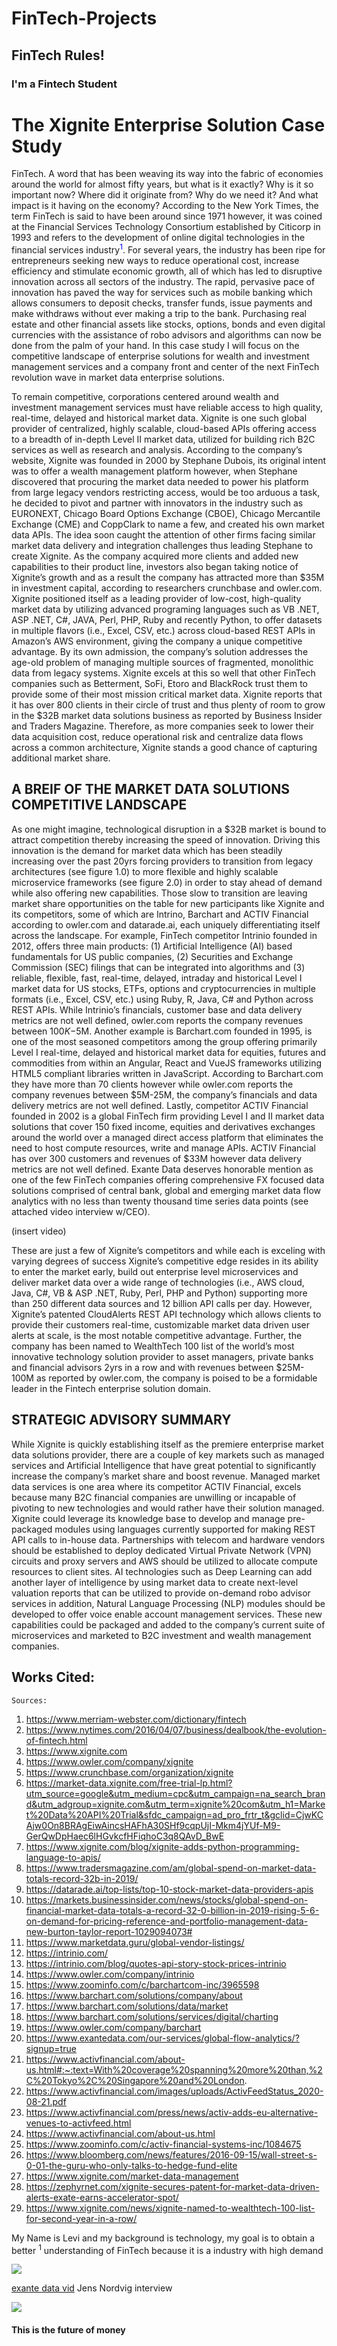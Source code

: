 # FinTech-Projects
## FinTech Rules!
### I'm a Fintech Student

# The Xignite Enterprise Solution Case Study
FinTech. A word that has been weaving its way into the fabric of economies around the world for almost fifty years, but what is it exactly? Why is it so important now? Where did it originate from? Why do we need it? And what impact is it having on the economy? According to the New York Times, the term FinTech is said to have been around since 1971 however, it was coined at the Financial Services Technology Consortium established by Citicorp in 1993 and refers to the development of online digital technologies in the financial services industry<span style="color:blue"><sup>1</sup></span>.  For several years, the industry has been ripe for entrepreneurs seeking new ways to reduce operational cost, increase efficiency and stimulate economic growth, all of which has led to disruptive innovation across all sectors of the industry. The rapid, pervasive pace of innovation has paved the way for services such as mobile banking which allows consumers to deposit checks, transfer funds, issue payments and make withdraws without ever making a trip to the bank. Purchasing real estate and other financial assets like stocks, options, bonds and even digital currencies with the assistance of robo advisors and algorithms can now be done from the palm of your hand.  In this case study I will focus on the competitive landscape of enterprise solutions for wealth and investment management services and a company front and center of the next FinTech revolution wave in market data enterprise solutions.

To remain competitive, corporations centered around wealth and investment management services must have reliable access to high quality, real-time, delayed and historical market data.  Xignite is one such global provider of centralized, highly scalable, cloud-based APIs offering access to a breadth of in-depth Level II market data, utilized for building rich B2C services as well as research and analysis. According to the company’s website, Xignite was founded in 2000 by  Stephane Dubois, its original intent was to offer a wealth management platform however, when Stephane discovered that procuring the market data needed to power his platform from large legacy vendors restricting access, would be too arduous a task, he decided to pivot and partner with innovators in the industry such as EURONEXT, Chicago Board Options Exchange (CBOE), Chicago Mercantile Exchange (CME) and CoppClark to name a few, and created his own market data APIs.  The idea soon caught the attention of other firms facing similar market data delivery and integration challenges thus leading Stephane to create Xignite. As the company acquired more clients and added new capabilities to their product line, investors also began taking notice of Xignite’s growth and as a result the company has attracted more than $35M in investment capital, according to researchers crunchbase and owler.com. Xignite positioned itself as a leading provider of low-cost, high-quality market data by utilizing advanced programing languages such as VB .NET, ASP .NET, C#, JAVA, Perl, PHP, Ruby and recently Python, to offer datasets in multiple flavors (i.e., Excel, CSV, etc.) across cloud-based REST APIs in Amazon’s AWS environment, giving the company a unique competitive advantage.  By its own admission, the company’s solution addresses the age-old problem of managing multiple sources of fragmented, monolithic data from legacy systems. Xignite excels at this so well that other FinTech companies such as Betterment, SoFi, Etoro and BlackRock trust them to provide some of their most mission critical market data. Xignite reports that it has over 800 clients in their circle of trust and thus plenty of room to grow in the $32B market data solutions business as reported by Business Insider and Traders Magazine. Therefore, as more companies seek to lower their data acquisition cost, reduce operational risk and centralize data flows across a common architecture, Xignite stands a good chance of capturing additional market share.

## A BREIF OF THE MARKET DATA SOLUTIONS COMPETITIVE LANDSCAPE
As one might imagine, technological disruption in a $32B market is bound to attract competition thereby increasing the speed of innovation.  Driving this innovation is the demand for market data which has been steadily increasing over the past 20yrs forcing providers to transition from legacy architectures (see figure 1.0) to more flexible and highly scalable microservice frameworks (see figure 2.0) in order to stay ahead of demand while also offering new capabilities. Those slow to transition are leaving market share opportunities on the table for new participants like Xignite and its competitors, some of which are Intrino, Barchart and ACTIV Financial according to owler.com and datarade.ai, each uniquely differentiating itself across the landscape.  For example, FinTech competitor Intrinio founded in 2012, offers three main products: (1) Artificial Intelligence (AI) based fundamentals for US public companies, (2) Securities and Exchange Commission (SEC) filings that can be integrated into algorithms and (3) reliable, flexible, fast, real-time, delayed, intraday and historical Level I market data for US stocks, ETFs, options and cryptocurrencies in multiple formats (i.e., Excel, CSV, etc.) using Ruby, R, Java, C# and Python across REST APIs. While Intrinio’s financials, customer base and data delivery metrics are not well defined, owler.com reports the company revenues between $100K-$5M. Another example is Barchart.com founded in 1995, is one of the most seasoned competitors among the group offering primarily Level I real-time, delayed and historical market data for equities, futures and commodities from within an Angular, React and VueJS frameworks utilizing HTML5 compliant libraries written in JavaScript. According to Barchart.com they have more than 70 clients however while owler.com reports the company revenues between $5M-25M, the company’s financials and data delivery metrics are not well defined. Lastly, competitor ACTIV Financial founded in 2002 is a global FinTech firm providing Level I and II market data solutions that cover 150 fixed income, equities and derivatives exchanges around the world over a managed direct access platform that eliminates the need to host compute resources, write and manage APIs. ACTIV Financial has over 300 customers and revenues of $33M however data delivery metrics are not well defined. Exante Data deserves honorable mention as one of the few FinTech companies offering comprehensive FX focused data solutions comprised of central bank, global and emerging market data flow analytics with no less than twenty thousand time series data points (see attached video interview w/CEO).

(insert video)

These are just a few of Xignite’s competitors and while each is exceling with varying degrees of success Xignite’s competitive edge resides in its ability to enter the market early, build out enterprise level microservices and deliver market data over a wide range of technologies (i.e., AWS cloud, Java, C#, VB & ASP .NET, Ruby, Perl, PHP and Python) supporting more than 250 different data sources and 12 billion API calls per day. However, Xignite’s patented CloudAlerts REST API technology which allows clients to provide their customers real-time, customizable market data driven user alerts at scale, is the most notable competitive advantage. Further, the company has been named to WealthTech 100 list of the world’s most innovative technology solution provider to asset managers, private banks and financial advisors 2yrs in a row and with revenues between $25M-100M as reported by owler.com, the company is poised to be a formidable leader in the Fintech enterprise solution domain. 


## STRATEGIC ADVISORY SUMMARY
While Xignite is quickly establishing itself as the premiere enterprise market data solutions provider, there are a couple of key markets such as managed services and Artificial Intelligence that have great potential to significantly increase the company’s market share and boost revenue. Managed market data services is one area where its competitor ACTIV Financial, excels because many B2C financial companies are unwilling or incapable of pivoting to new technologies and would rather have their solution managed. Xignite could leverage its knowledge base to develop and manage pre-packaged modules using languages currently supported for making REST API calls to in-house data. Partnerships with telecom and hardware vendors should be established to deploy dedicated Virtual Private Network (VPN) circuits and proxy servers and AWS should be utilized to allocate compute resources to client sites.  AI technologies such as Deep Learning can add another layer of intelligence by using market data to create next-level valuation reports that can be utilized to provide on-demand robo advisor services in addition, Natural Language Processing (NLP) modules should be developed to offer voice enable account management services.  These new capabilities could be packaged and added to the company’s current suite of microservices and marketed to B2C investment and wealth management companies.
 
## Works Cited:
	Sources:
1.	https://www.merriam-webster.com/dictionary/fintech 
2.	https://www.nytimes.com/2016/04/07/business/dealbook/the-evolution-of-fintech.html 
3.	https://www.xignite.com  
4.	https://www.owler.com/company/xignite  
5.	https://www.crunchbase.com/organization/xignite 
6.	https://market-data.xignite.com/free-trial-lp.html?utm_source=google&utm_medium=cpc&utm_campaign=na_search_brand&utm_adgroup=xignite.com&utm_term=xignite%20com&utm_h1=Market%20Data%20API%20Trial&sfdc_campaign=ad_pro_frtr_t&gclid=CjwKCAjw0On8BRAgEiwAincsHAFhA30SHf9cqpUjI-Mkm4jYUf-M9-GerQwDpHaec6lHGvkcfHFiqhoC3q8QAvD_BwE 
7.	https://www.xignite.com/blog/xignite-adds-python-programming-language-to-apis/ 
8.	https://www.tradersmagazine.com/am/global-spend-on-market-data-totals-record-32b-in-2019/ 
9.	https://datarade.ai/top-lists/top-10-stock-market-data-providers-apis 
10.	https://markets.businessinsider.com/news/stocks/global-spend-on-financial-market-data-totals-a-record-32-0-billion-in-2019-rising-5-6-on-demand-for-pricing-reference-and-portfolio-management-data-new-burton-taylor-report-1029094073# 
11.	https://www.marketdata.guru/global-vendor-listings/ 
12.	https://intrinio.com/ 
13.	https://intrinio.com/blog/quotes-api-story-stock-prices-intrinio 
14.	https://www.owler.com/company/intrinio 
15.	https://www.zoominfo.com/c/barchartcom-inc/3965598 
16.	https://www.barchart.com/solutions/company/about 
17.	https://www.barchart.com/solutions/data/market 
18.	https://www.barchart.com/solutions/services/digital/charting
19.	https://www.owler.com/company/barchart 
20.	https://www.exantedata.com/our-services/global-flow-analytics/?signup=true 
21.	https://www.activfinancial.com/about-us.html#:~:text=With%20coverage%20spanning%20more%20than,%2C%20Tokyo%2C%20Singapore%20and%20London.
22.	https://www.activfinancial.com/images/uploads/ActivFeedStatus_2020-08-21.pdf
23.	https://www.activfinancial.com/press/news/activ-adds-eu-alternative-venues-to-activfeed.html
24.	https://www.activfinancial.com/about-us.html
25.	https://www.zoominfo.com/c/activ-financial-systems-inc/1084675
26.	https://www.bloomberg.com/news/features/2016-09-15/wall-street-s-0-01-the-guru-who-only-talks-to-hedge-fund-elite
27.	https://www.xignite.com/market-data-management
28.	https://zephyrnet.com/xignite-secures-patent-for-market-data-driven-alerts-exate-earns-accelerator-spot/
29.	https://www.xignite.com/news/xignite-named-to-wealthtech-100-list-for-second-year-in-a-row/



My Name is Levi and my background is technology, my goal is to obtain a better <sup>1</sup> understanding of FinTech because it is a industry with high demand

![](https://github.com/lchristij/FinTech-Projects/blob/main/images/fintech.jpg)

[exante data vid](https://m.exantedata.com/2019/09/12144835/Jens_RealVision_Intro.mp4) Jens Nordvig interview

![](https://github.com/lchristij/FinTech-Projects/blob/main/images/MDmicroservices.png)

#### This is the future of money
